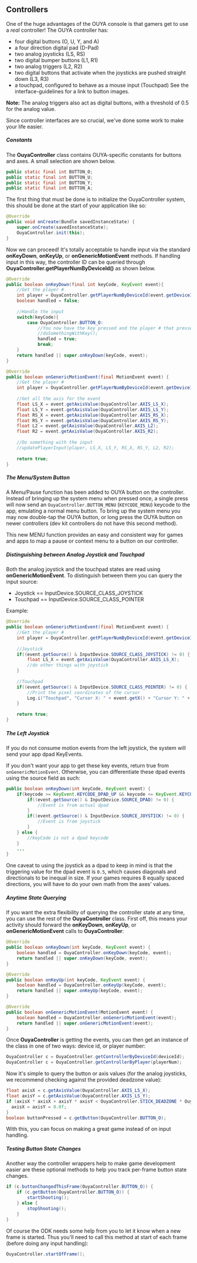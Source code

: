 ## Controllers

One of the huge advantages of the OUYA console is that gamers get to use a *real* controller!  The OUYA controller has:
- four digital buttons (O, U, Y, and A)
- a four direction digital pad (D-Pad)
- two analog joysticks (LS, RS)
- two digital bumper buttons (L1, R1)
- two analog triggers (L2, R2) 
- two digital buttons that activate when the joysticks are pushed straight down (L3, R3)
- a touchpad, configured to behave as a mouse input (Touchpad)
See the interface-guidelines for a link to button images.

**Note:** The analog triggers also act as digital buttons, with a threshold of 0.5 for the analog value.

Since controller interfaces are so crucial, we've done some work to make your life easier.

##### Constants

The **OuyaController** class contains OUYA-specific constants for buttons and axes. A small selection are shown below.

```java
public static final int BUTTON_O;
public static final int BUTTON_U;
public static final int BUTTON_Y;
public static final int BUTTON_A;
```

The first thing that must be done is to initialize the OuyaController system, this should be done at the start of your application like so:

```java
@Override
public void onCreate(Bundle savedInstanceState) {
    super.onCreate(savedInstanceState);
    OuyaController.init(this);
}
```

Now we can proceed!  It's totally acceptable to handle input via the standard **onKeyDown**, **onKeyUp**, or **onGenericMotionEvent** methods.  If handling input in this way, the controller ID can be queried through **OuyaController.getPlayerNumByDeviceId()** as shown below.

```java
@Override
public boolean onKeyDown(final int keyCode, KeyEvent event){
    //Get the player #
    int player = OuyaController.getPlayerNumByDeviceId(event.getDeviceId());       
    boolean handled = false;
    
    //Handle the input
    switch(keyCode){
        case OuyaController.BUTTON_O:
            //You now have the key pressed and the player # that pressed it
            //doSomethingWithKey();
            handled = true;
            break;
    }
    return handled || super.onKeyDown(keyCode, event);
}

@Override
public boolean onGenericMotionEvent(final MotionEvent event) {
    //Get the player #
    int player = OuyaController.getPlayerNumByDeviceId(event.getDeviceId());    
    
    //Get all the axis for the event
    float LS_X = event.getAxisValue(OuyaController.AXIS_LS_X);
    float LS_Y = event.getAxisValue(OuyaController.AXIS_LS_Y);
    float RS_X = event.getAxisValue(OuyaController.AXIS_RS_X);
    float RS_Y = event.getAxisValue(OuyaController.AXIS_RS_Y);
    float L2 = event.getAxisValue(OuyaController.AXIS_L2);
    float R2 = event.getAxisValue(OuyaController.AXIS_R2);
    
    //Do something with the input
    //updatePlayerInput(player, LS_X, LS_Y, RS_X, RS_Y, L2, R2);
    
    return true;
}
```

##### The Menu/System Button

A Menu/Pause function has been added to OUYA button on the controller. Instead of bringing up the system menu when pressed once, a single press will now send an `OuyaController.BUTTON_MENU` (`KEYCODE_MENU`) keycode to the app, emulating a normal menu button.
To bring up the system menu you may now double-tap the OUYA button, or long press the OUYA button on newer controllers (dev kit controllers do not have this second method).

This new MENU function provides an easy and consistent way for games and apps to map a pause or context menu to a button on our controller.

##### Distinguishing between Analog Joystick and Touchpad

Both the analog joystick and the touchpad states are read using **onGenericMotionEvent**.  To distinguish between them you can query the input source:

* Joystick == InputDevice.SOURCE_CLASS_JOYSTICK
* Touchpad == InputDevice.SOURCE_CLASS_POINTER

Example:

```java
@Override
public boolean onGenericMotionEvent(final MotionEvent event) {
    //Get the player #
    int player = OuyaController.getPlayerNumByDeviceId(event.getDeviceId());    
    
    //Joystick
    if((event.getSource() & InputDevice.SOURCE_CLASS_JOYSTICK) != 0) {
        float LS_X = event.getAxisValue(OuyaController.AXIS_LS_X);            
        //do other things with joystick
    }
            
    //Touchpad
    if((event.getSource() & InputDevice.SOURCE_CLASS_POINTER) != 0) {
        //Print the pixel coordinates of the cursor
        Log.i("Touchpad", "Cursor X: " + event.getX() + "Cursor Y: " + event.getY());
    }
    
    return true;
}
```
##### The Left Joystick

If you do not consume motion events from the left joystick, the system will send your app dpad KeyEvents.

If you don't want your app to get these key events, return true from `onGenericMotionEvent`. Otherwise, you can differentiate these dpad events using the source field as such:
```java
public boolean onKeyDown(int keyCode, KeyEvent event) {
    if(keycode >= KeyEvent.KEYCODE_DPAD_UP && keycode <= KeyEvent.KEYCODE_DPAD_RIGHT) {
        if((event.getSource() & InputDevice.SOURCE_DPAD) != 0) {
            //Event is from actual dpad
        }
        if((event.getSource() & InputDevice.SOURCE_JOYSTICK) != 0) {
            //Event is from joystick
        }
    } else {
        //keyCode is not a dpad keycode
    }
    ...
}
```

One caveat to using the joystick as a dpad to keep in mind is that the triggering value for the dpad event is `0.5`, which causes diagonals and directionals to be inequal in size.
If your games requires 8 equally spaced directions, you will have to do your own math from the axes' values.

##### Anytime State Querying

If you want the extra flexibility of querying the controller state at any time, you can use the rest of the **OuyaController** class.
First off, this means your activity should forward the **onKeyDown**, **onKeyUp**, or **onGenericMotionEvent** calls to **OuyaController**:

```java
@Override
public boolean onKeyDown(int keyCode, KeyEvent event) {
    boolean handled = OuyaController.onKeyDown(keyCode, event);
    return handled || super.onKeyDown(keyCode, event);
}

@Override
public boolean onKeyUp(int keyCode, KeyEvent event) {
    boolean handled = OuyaController.onKeyUp(keyCode, event);
    return handled || super.onKeyUp(keyCode, event);
}

@Override
public boolean onGenericMotionEvent(MotionEvent event) {
    boolean handled = OuyaController.onGenericMotionEvent(event);
    return handled || super.onGenericMotionEvent(event);
}
```

Once **OuyaController** is getting the events, you can then get an instance of the class in one of two ways: device id, or player number:

```java
OuyaController c = OuyaController.getControllerByDeviceId(deviceId);
OuyaController c = OuyaController.getControllerByPlayer(playerNum);
```

Now it's simple to query the button or axis values (for the analog joysticks, we recommend checking against the provided deadzone value):

```java
float axisX = c.getAxisValue(OuyaController.AXIS_LS_X);
float axisY = c.getAxisValue(OuyaController.AXIS_LS_Y);
if (axisX * axisX + axisY * axisY < OuyaController.STICK_DEADZONE * OuyaController.STICK_DEADZONE) {
  axisX = axisY = 0.0f;
}
boolean buttonPressed = c.getButton(OuyaController.BUTTON_O);
```

With this, you can focus on making a great game instead of on input handling.

##### Testing Button State Changes

Another way the controller wrappers help to make game development easier are these optional methods to help you track per-frame button state changes.
```java
if (c.buttonChangedThisFrame(OuyaController.BUTTON_O)) {
    if (c.getButton(OuyaController.BUTTON_O)) {
        startShooting();
    } else {
        stopShooting();
    }
}
```

Of course the ODK needs some help from you to let it know when a new frame is started.  Thus you'll need to call this method at start of each frame (before doing any input handling):
```java
OuyaController.startOfFrame();
```
